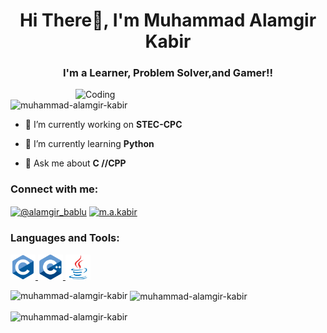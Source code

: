 
<h1 align="center">Hi There👋, I'm Muhammad Alamgir Kabir</h1>
<h3 align="center">I'm a Learner, Problem Solver,and Gamer!!</h3>

<img align="right" alt="Coding" width="400" src="https://i.makeagif.com/media/4-05-2022/FvBVst.gif">

<p align="left"> <img src="https://komarev.com/ghpvc/?username=muhammad-alamgir-kabir&label=Profile%20views&color=0e75b6&style=flat" alt="muhammad-alamgir-kabir" /> </p>

- 🔭 I’m currently working on **STEC-CPC**

- 🌱 I’m currently learning **Python**

- 💬 Ask me about **C //CPP**

<h3 align="left">Connect with me:</h3>
<p align="left">
<a href="https://twitter.com/@alamgir_bablu" target="blank"><img align="center" src="https://raw.githubusercontent.com/rahuldkjain/github-profile-readme-generator/master/src/images/icons/Social/twitter.svg" alt="@alamgir_bablu" height="30" width="40" /></a>
<a href="https://codeforces.com/profile/m.a.kabir" target="blank"><img align="center" src="https://raw.githubusercontent.com/rahuldkjain/github-profile-readme-generator/master/src/images/icons/Social/codeforces.svg" alt="m.a.kabir" height="30" width="40" /></a>
</p>

<h3 align="left">Languages and Tools:</h3>
<p align="left"> <a href="https://www.cprogramming.com/" target="_blank" rel="noreferrer"> <img src="https://raw.githubusercontent.com/devicons/devicon/master/icons/c/c-original.svg" alt="c" width="40" height="40"/> </a> <a href="https://www.w3schools.com/cpp/" target="_blank" rel="noreferrer"> <img src="https://raw.githubusercontent.com/devicons/devicon/master/icons/cplusplus/cplusplus-original.svg" alt="cplusplus" width="40" height="40"/> </a> <a href="https://www.java.com" target="_blank" rel="noreferrer"> <img src="https://raw.githubusercontent.com/devicons/devicon/master/icons/java/java-original.svg" alt="java" width="40" height="40"/> </a> </p>

<p><img align="left" src="https://github-readme-stats.vercel.app/api/top-langs?username=muhammad-alamgir-kabir&show_icons=true&locale=en&layout=compact" alt="muhammad-alamgir-kabir" /></p>

<p>&nbsp;<img align="center" src="https://github-readme-stats.vercel.app/api?username=muhammad-alamgir-kabir&show_icons=true&locale=en" alt="muhammad-alamgir-kabir" /></p>

<p><img align="center" src="https://github-readme-streak-stats.herokuapp.com/?user=muhammad-alamgir-kabir&" alt="muhammad-alamgir-kabir" /></p>
